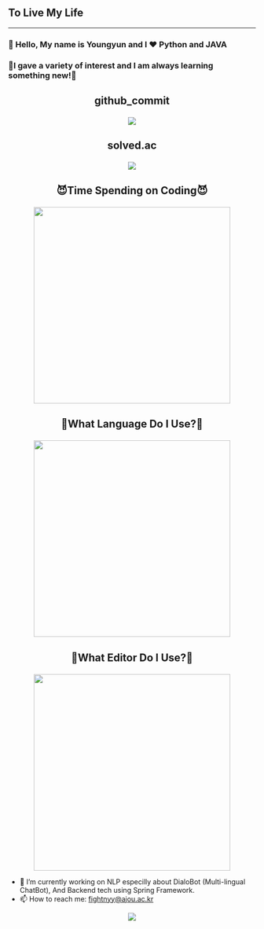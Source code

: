 ## To Live My Life

<hr>




### :wave: Hello, My name is Youngyun and I :heart: **Python**  and **JAVA**
### 🤗I gave a variety of interest and I am always learning something new!🤗



##  <p align = "center">github_commit</p>
<p align = "center">
  <img src="https://github-readme-stats.vercel.app/api?username=fightnyy&show_icons=true"/>
<p>
 
## <p align = "center">solved.ac</p>
<p align="center">
  <img src="http://mazassumnida.wtf/api/v2/generate_badge?boj=fightnyy&cache=c">
</p>


 ## <p align= "center"> 😈Time Spending on Coding😈 </p>                                                 

   <p align = "center">
       <img src="https://wakatime.com/share/@a8631d72-fc52-4b07-ac58-dbf819ad8f1f/f13c143a-eabe-4d8b-9324-e8528c5bd78f.svg" height="400"/>
   </p>
   
   
   


 ##  <p align = "center">  🤪What Language Do I Use?🤪 </p>
 <p align = "center">
      <img src="https://wakatime.com/share/@a8631d72-fc52-4b07-ac58-dbf819ad8f1f/258031e5-2a2c-4e2e-bc7d-453001f6d98c.svg" height="400">
 </p>


 ##  <p align = "center">  🤩What Editor Do I Use?🤩 </p>
 <p align = "center">
      <img src="https://wakatime.com/share/@a8631d72-fc52-4b07-ac58-dbf819ad8f1f/e70abf43-3fd5-4026-bdf0-5f12ada4cc57.svg" height="400">
 </p>
 
 
- 🔭 I’m currently working on NLP especilly about DialoBot (Multi-lingual ChatBot), And Backend tech using Spring Framework.
- 📫 How to reach me: <email>fightnyy@ajou.ac.kr</email>
<div align=center>
  <a href="https://hits.seeyoufarm.com"><img src="https://hits.seeyoufarm.com/api/count/incr/badge.svg?url=https%3A%2F%2Fgithub.com%2Fujusy&count_bg=%2379C83D&title_bg=%23555555&icon=&icon_color=%23E7E7E7&title=hits&edge_flat=false"/></a>
</div>
